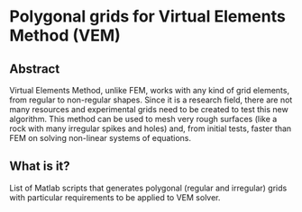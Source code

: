 # Polygonal grids for Virtual Elements Method (VEM) 

## Abstract
Virtual Elements Method, unlike FEM, works with any kind of grid elements, from regular to non-regular shapes. Since it is a research field, there are not many resources and experimental grids need to be created to test this new algorithm. This method can be used to mesh very rough surfaces (like a rock with many irregular spikes and holes) and, from initial tests, faster than FEM on solving non-linear systems of equations.

## What is it?
List of Matlab scripts that generates polygonal (regular and irregular) grids with particular requirements to be applied to VEM solver.




